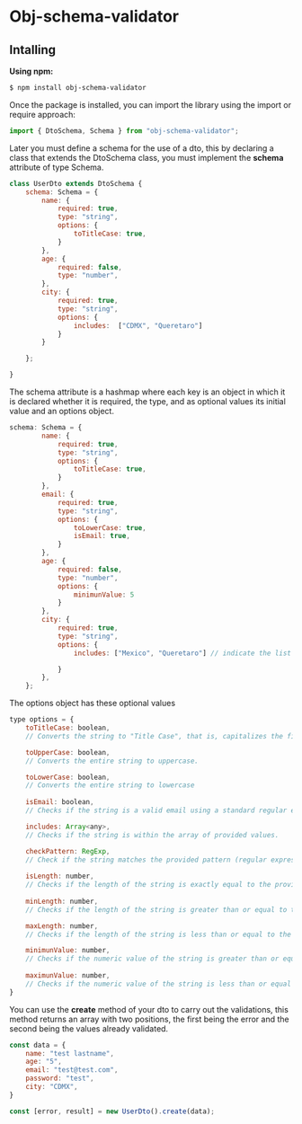 # Obj-schema-validator

## Intalling
**Using npm:** <br/>
```bash
$ npm install obj-schema-validator
```

Once the package is installed, you can import the library using the import or require approach:

```js
import { DtoSchema, Schema } from "obj-schema-validator";
```

Later you must define a schema for the use of a dto, this by declaring a class that extends the DtoSchema class, you must implement the **schema** attribute of type Schema.
```js
class UserDto extends DtoSchema {
    schema: Schema = {
        name: {
            required: true,
            type: "string",
            options: {
                toTitleCase: true,
            }
        },
        age: {
            required: false,
            type: "number",
        },
        city: {
            required: true,
            type: "string",
            options: {
                includes:  ["CDMX", "Queretaro"]
            }
        }

    };

}
```
The schema attribute is a hashmap where each key is an object in which it is declared whether it is required, the type, and as optional values ​​its initial value and an options object.
```js
schema: Schema = {
        name: {
            required: true,
            type: "string",
            options: {
                toTitleCase: true,
            }
        },
        email: {
            required: true,
            type: "string",
            options: {
                toLowerCase: true,
                isEmail: true,
            }
        },
        age: {
            required: false,
            type: "number",
            options: {
                minimunValue: 5
            }
        },
        city: {
            required: true,
            type: "string",
            options: {
                includes: ["Mexico", "Queretaro"] // indicate the list of allowed values 

            }
        },
    };
```
The options object has these optional values
```js
type options = {
    toTitleCase: boolean, 
    // Converts the string to "Title Case", that is, capitalizes the first letter of each word and lowercases the rest.

    toUpperCase: boolean,
    // Converts the entire string to uppercase.

    toLowerCase: boolean,
    // Converts the entire string to lowercase
    
    isEmail: boolean,
    // Checks if the string is a valid email using a standard regular expression for validating emails

    includes: Array<any>,
    // Checks if the string is within the array of provided values.

    checkPattern: RegExp,
    // Check if the string matches the provided pattern (regular expression).
    
    isLength: number,
    // Checks if the length of the string is exactly equal to the provided number.
    
    minLength: number,
    // Checks if the length of the string is greater than or equal to the provided number.

    maxLength: number,
    // Checks if the length of the string is less than or equal to the provided number.

    minimunValue: number,
    // Checks if the numeric value of the string is greater than or equal to the provided number.
        
    maximunValue: number,
    // Checks if the numeric value of the string is less than or equal to the provided number.
}

```
You can use the **create** method of your dto to carry out the validations, this method returns an array with two positions, the first being the error and the second being the values ​​already validated.
```js
const data = {
    name: "test lastname",
    age: "5",
    email: "test@test.com",
    password: "test",
    city: "CDMX",
}

const [error, result] = new UserDto().create(data);
```
